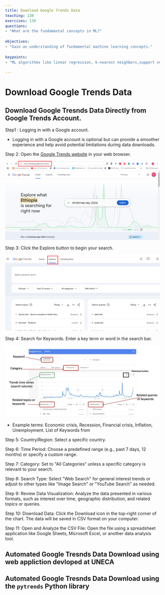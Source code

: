 ```yaml
---
title: Download Google Trends Data
teaching: 130
exercises: 130
questions:
- "What are the fundamental concepts in ML?"

objectives:
- "Gain an understanding of fundamental machine learning concepts."

keypoints:
- "ML algorithms like linear regression, k-nearest neighbors,support vector Machine, xgboost and random forests are vital algorithms"

---
```


# Download Google Trends Data

## Download Google Tresnds Data  Directly from Google Trends Account.  

Step1 : Logging in with a Google account.  

 - Logging in with a Google account is optional but can provide a smoother experience and help avoid potential limitations during data downloads.
   
Step 2: Open the [Google Trends website](https://trends.google.com/trends/) in your web browser.  

![](../assets/img/gt1.png)

Step 3: Click the Explore button to begin your search.  

![](../assets/img/gt2.png)

Step 4: Search for Keywords. Enter a key term or word in the search bar.  

![](../assets/img/g3.png)

- Example terms: Economic crisis, Recession, Financial crisis, Inflation, Unemployment. List of Keywords from 

Step 5: Country/Region: Select a specific country.  

Step 6: Time Period: Choose a predefined range (e.g., past 7 days, 12 months) or specify a custom range.    

Step 7: Category: Set to "All Categories" unless a specific category is relevant to your search.    

Step 8: Search Type: Select "Web Search" for general interest trends or adjust to other types like "Image Search" or "YouTube Search" as needed.    

Step 9: Review Data Visualization: Analyze the data presented in various formats, such as interest over time, geographic distribution, and related topics or queries.  

Step 10: Download Data: Click the Download icon in the top-right corner of the chart. The data will be saved in CSV format on your computer. 

Step 11: Open and Analyze the CSV File: Open the file using a spreadsheet application like Google Sheets, Microsoft Excel, or another data analysis tool.  

## Automated Google Tresnds Data Download using web appliction devloped at UNECA


## Automated Google Tresnds Data Download using the `pytrends` Python library


